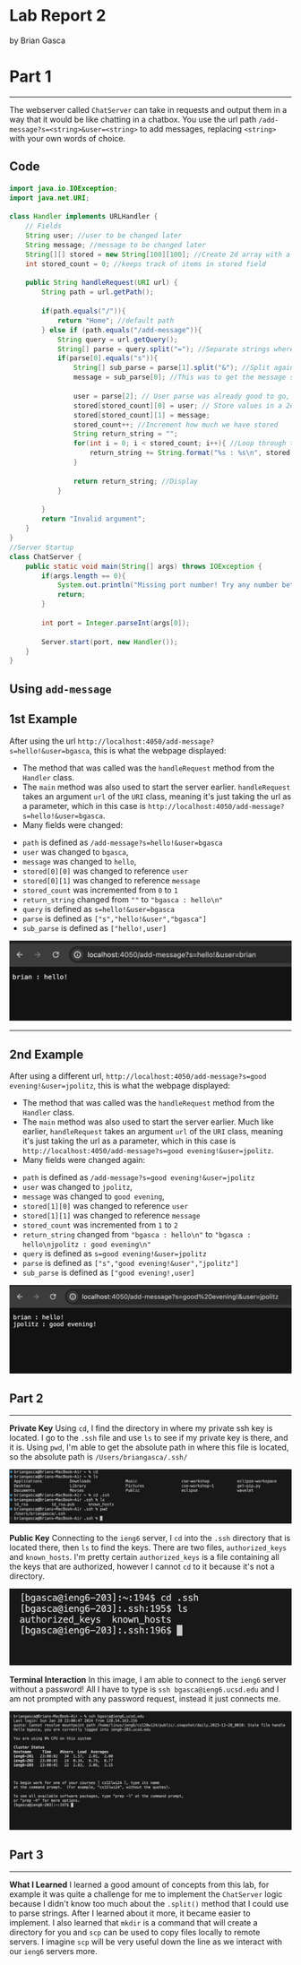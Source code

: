 # Lab Report 2
by Brian Gasca

# Part 1
---

The webserver called `ChatServer` can take in requests and output them in a way that it would be like chatting in a chatbox.
You use the url path `/add-message?s=<string>&user=<string>` to add messages, replacing `<string>` with your own
words of choice.


**Code**
---

```Java
import java.io.IOException;
import java.net.URI;

class Handler implements URLHandler {
    // Fields
    String user; //user to be changed later
    String message; //message to be changed later
    String[][] stored = new String[100][100]; //Create 2d array with a good amount of space.
    int stored_count = 0; //keeps track of items in stored field

    public String handleRequest(URI url) {
        String path = url.getPath();

        if(path.equals("/")){
            return "Home"; //default path
        } else if (path.equals("/add-message")){
            String query = url.getQuery();
            String[] parse = query.split("="); //Separate strings where "=" was between them.
            if(parse[0].equals("s")){
                String[] sub_parse = parse[1].split("&"); //Split again where "&" was between them.
                message = sub_parse[0]; //This was to get the message string ^

                user = parse[2]; // User parse was already good to go, so just set it here.
                stored[stored_count][0] = user; // Store values in a 2d array.
                stored[stored_count][1] = message;
                stored_count++; //Increment how much we have stored
                String return_string = "";
                for(int i = 0; i < stored_count; i++){ //Loop through to display all the messages that have been sent.
                    return_string += String.format("%s : %s\n", stored[i][0],stored[i][1]);
                }

                return return_string; //Display
            }

        }
        return "Invalid argument";
    }
}
//Server Startup
class ChatServer {
    public static void main(String[] args) throws IOException {
        if(args.length == 0){
            System.out.println("Missing port number! Try any number between 1024 to 49151");
            return;
        }

        int port = Integer.parseInt(args[0]);

        Server.start(port, new Handler());
    }
}
```

**Using `add-message`**
---
**1st Example**
---
After using the url `http://localhost:4050/add-message?s=hello!&user=bgasca`, this is what the webpage displayed:
* The method that was called was the `handleRequest` method from the `Handler` class. 
* The `main` method was also used to start the server earlier. `handleRequest` takes an argument `url` of the `URI` class,
meaning it's just taking the url as a parameter, which in this case is `http://localhost:4050/add-message?s=hello!&user=bgasca`.
* Many fields were changed:
- `path` is defined as `/add-message?s=hello!&user=bgasca`
- `user` was changed to `bgasca`, 
- `message` was changed to `hello`, 
- `stored[0][0]` was changed to reference `user`
- `stored[0][1]` was changed to reference `message`
- `stored_count` was incremented from `0` to `1`
- `return_string` changed from `""` to `"bgasca : hello\n"`
- `query` is defined as `s=hello!&user=bgasca`
- `parse` is defined as `["s","hello!&user","bgasca"]`
- `sub_parse` is defined as `["hello!,user]`
  
![add-message1](https://raw.githubusercontent.com/briangasca/cse15l-lab-reports/main/images/Screenshot%202024-01-28%20at%2010.12.00%20PM.png)

---
**2nd Example**
---
After using a different url, `http://localhost:4050/add-message?s=good evening!&user=jpolitz`, this is what the webpage displayed:
* The method that was called was the `handleRequest` method from the `Handler` class.
* The `main` method was also used to start the server earlier. Much like earlier, `handleRequest` takes an argument `url` of the `URI` class,
meaning it's just taking the url as a parameter, which in this case is `http://localhost:4050/add-message?s=good evening!&user=jpolitz`.
* Many fields were changed again:
- `path` is defined as `/add-message?s=good evening!&user=jpolitz`
- `user` was changed to `jpolitz`, 
- `message` was changed to `good evening`, 
- `stored[1][0]` was changed to reference `user`
- `stored[1][1]` was changed to reference `message`
- `stored_count` was incremented from `1` to `2`
- `return_string` changed from `"bgasca : hello\n"` to `"bgasca : hello\njpolitz : good evening\n"`
- `query` is defined as `s=good evening!&user=jpolitz`
- `parse` is defined as `["s","good evening!&user","jpolitz"]`
- `sub_parse` is defined as `["good evening!,user]`

![add-message2](https://github.com/briangasca/cse15l-lab-reports/blob/main/images/Screenshot%202024-01-28%20at%2010.12.50%20PM.png?raw=true)

## Part 2
---

**Private Key**
Using `cd`, I find the directory in where my private ssh key is located. I go to the `.ssh` file and use `ls` to see if my private key is there, and it is.
Using `pwd`, I'm able to get the absolute path in where this file is located, so the absolute path is `/Users/briangasca/.ssh/`

![private-key-location](https://github.com/briangasca/cse15l-lab-reports/blob/main/images/Screenshot%202024-01-28%20at%2010.49.54%20PM.png?raw=true)

**Public Key**
Connecting to the `ieng6` server, I `cd` into the `.ssh` directory that is located there, then `ls` to find the keys. There are two files, `authorized_keys` and
`known_hosts`. I'm pretty certain `authorized_keys` is a file containing all the keys that are authorized, however I cannot `cd` to it because it's not a directory.

![public-key-location](https://raw.githubusercontent.com/briangasca/cse15l-lab-reports/main/images/Screenshot%202024-01-28%20at%2011.01.43%20PM.png)

**Terminal Interaction**
In this image, I am able to connect to the `ieng6` server without a password! All I have to type is `ssh bgasca@ieng6.ucsd.edu` and I am not prompted
with any password request, instead it just connects  me.

![terminal-interaction](https://raw.githubusercontent.com/briangasca/cse15l-lab-reports/main/images/Screenshot%202024-01-28%20at%2011.04.34%20PM.png)

## Part 3
---
**What I Learned**
I learned a good amount of concepts from this lab, for example it was quite a challenge for me to implement the `ChatServer` logic because I didn't know
too much about the `.split()` method that I could use to parse strings. After I learned about it more, it became easier to implement. I also learned that
`mkdir` is a command that will create a directory for you and `scp` can be used to copy files locally to remote servers. I imagine `scp` will be very useful
down the line as we interact with our `ieng6` servers more.

